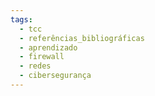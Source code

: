 ```yaml
---
tags:
  - tcc
  - referências_bibliográficas
  - aprendizado
  - firewall
  - redes
  - cibersegurança
---
```

